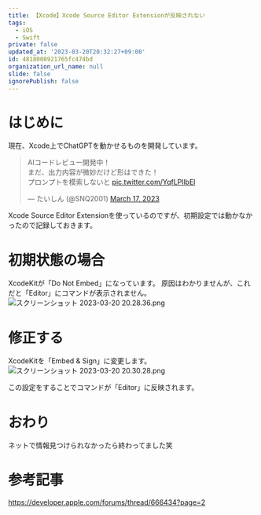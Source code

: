 ```yaml
---
title: 【Xcode】Xcode Source Editor Extensionが反映されない
tags:
  - iOS
  - Swift
private: false
updated_at: '2023-03-20T20:32:27+09:00'
id: 4818008921765fc474bd
organization_url_name: null
slide: false
ignorePublish: false
---
```

# はじめに
現在、Xcode上でChatGPTを動かせるものを開発しています。

<blockquote class="twitter-tweet"><p lang="ja" dir="ltr">AIコードレビュー開発中！<br>まだ、出力内容が微妙だけど形はできた！<br>プロンプトを模索しないと <a href="https://t.co/YqfLPllbEl">pic.twitter.com/YqfLPllbEl</a></p>&mdash; たいしん (@SNQ2001) <a href="https://twitter.com/SNQ2001/status/1636597884018909184?ref_src=twsrc%5Etfw">March 17, 2023</a></blockquote> <script async src="https://platform.twitter.com/widgets.js" charset="utf-8"></script>

Xcode Source Editor Extensionを使っているのですが、初期設定では動かなかったので記録しておきます。

# 初期状態の場合
XcodeKitが「Do Not Embed」になっています。
原因はわかりませんが、これだと「Editor」にコマンドが表示されません。
![スクリーンショット 2023-03-20 20.28.36.png](https://qiita-image-store.s3.ap-northeast-1.amazonaws.com/0/1745371/6292ce03-e8f4-95f6-507b-d0b65563ce7c.png)

# 修正する
XcodeKitを「Embed & Sign」に変更します。
![スクリーンショット 2023-03-20 20.30.28.png](https://qiita-image-store.s3.ap-northeast-1.amazonaws.com/0/1745371/78e58529-844b-e3ca-1967-a01e22f2454f.png)

この設定をすることでコマンドが「Editor」に反映されます。

# おわり
ネットで情報見つけられなかったら終わってました笑

# 参考記事
https://developer.apple.com/forums/thread/666434?page=2
